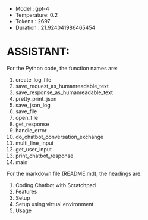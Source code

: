- Model      : gpt-4
- Temperature: 0.2
- Tokens     : 2697
- Duration   : 21.924041986465454


# ASSISTANT:
For the Python code, the function names are:

1. create_log_file
2. save_request_as_humanreadable_text
3. save_response_as_humanreadable_text
4. pretty_print_json
5. save_json_log
6. save_file
7. open_file
8. get_response
9. handle_error
10. do_chatbot_conversation_exchange
11. multi_line_input
12. get_user_input
13. print_chatbot_response
14. main

For the markdown file (README.md), the headings are:

1. Coding Chatbot with Scratchpad
2. Features
3. Setup
4. Setup using virtual environment
5. Usage

